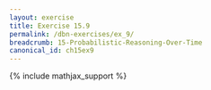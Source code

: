 ```yaml
---
layout: exercise
title: Exercise 15.9
permalink: /dbn-exercises/ex_9/
breadcrumb: 15-Probabilistic-Reasoning-Over-Time
canonical_id: ch15ex9
---
```


{% include mathjax_support %}
